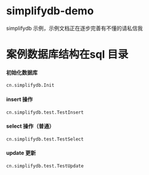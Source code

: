 # simplifydb-demo

simplifydb 示例，示例文档正在逐步完善有不懂的请私信我



# 案例数据库结构在sql 目录


#### 初始化数据库

    cn.simplifydb.Init

#### insert 操作

    cn.simplifydb.test.TestInsert
    
#### select 操作（普通）

    cn.simplifydb.test.TestSelect
    
#### update 更新

    cn.simplifydb.test.TestUpdate

